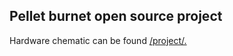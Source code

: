 ## Pellet burnet open source project ##
Hardware chematic can be found [/project/.](https://easyeda.com/zilvinus.peciulis/Pellet_Burner_Control-42ba412875be4dbabd9dac72378c475e)
